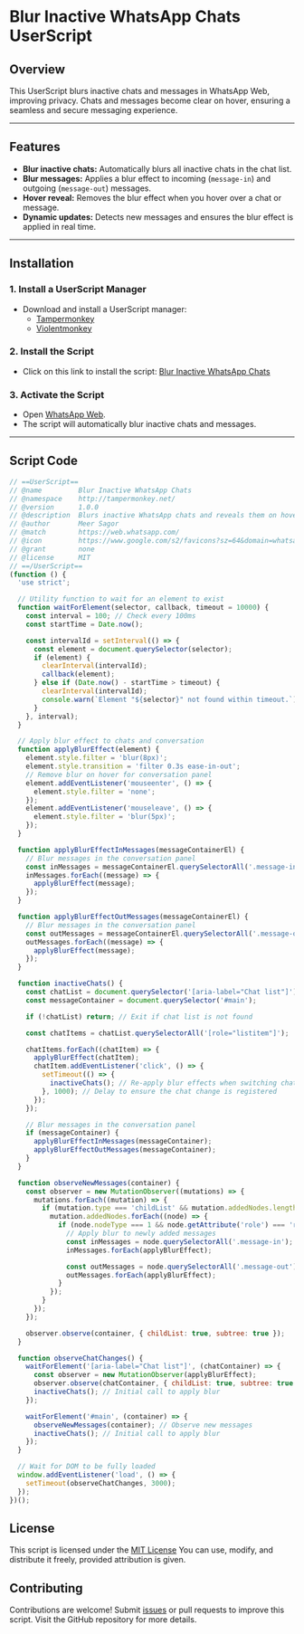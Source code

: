 # **Blur Inactive WhatsApp Chats UserScript**

## **Overview**
This UserScript blurs inactive chats and messages in WhatsApp Web, improving privacy. Chats and messages become clear on hover, ensuring a seamless and secure messaging experience.

---

## **Features**
- **Blur inactive chats:** Automatically blurs all inactive chats in the chat list.
- **Blur messages:** Applies a blur effect to incoming (`message-in`) and outgoing (`message-out`) messages.
- **Hover reveal:** Removes the blur effect when you hover over a chat or message.
- **Dynamic updates:** Detects new messages and ensures the blur effect is applied in real time.

---

## **Installation**

### **1. Install a UserScript Manager**
- Download and install a UserScript manager:
  - [Tampermonkey](https://www.tampermonkey.net/)
  - [Violentmonkey](https://violentmonkey.github.io/)

### **2. Install the Script**
- Click on this link to install the script: [Blur Inactive WhatsApp Chats](https://raw.githubusercontent.com/meer-sagor/whatsApp-chat-blur-script/refs/heads/master/whatsapp-chat-blur.js)

### **3. Activate the Script**
- Open [WhatsApp Web](https://web.whatsapp.com/).
- The script will automatically blur inactive chats and messages.

---

## **Script Code**
```javascript
// ==UserScript==
// @name         Blur Inactive WhatsApp Chats
// @namespace    http://tampermonkey.net/
// @version      1.0.0
// @description  Blurs inactive WhatsApp chats and reveals them on hover
// @author       Meer Sagor
// @match        https://web.whatsapp.com/
// @icon         https://www.google.com/s2/favicons?sz=64&domain=whatsapp.com
// @grant        none
// @license      MIT
// ==/UserScript==
(function () {
  'use strict';

  // Utility function to wait for an element to exist
  function waitForElement(selector, callback, timeout = 10000) {
    const interval = 100; // Check every 100ms
    const startTime = Date.now();

    const intervalId = setInterval(() => {
      const element = document.querySelector(selector);
      if (element) {
        clearInterval(intervalId);
        callback(element);
      } else if (Date.now() - startTime > timeout) {
        clearInterval(intervalId);
        console.warn(`Element "${selector}" not found within timeout.`);
      }
    }, interval);
  }

  // Apply blur effect to chats and conversation
  function applyBlurEffect(element) {
    element.style.filter = 'blur(8px)';
    element.style.transition = 'filter 0.3s ease-in-out';
    // Remove blur on hover for conversation panel
    element.addEventListener('mouseenter', () => {
      element.style.filter = 'none';
    });
    element.addEventListener('mouseleave', () => {
      element.style.filter = 'blur(5px)';
    });
  }

  function applyBlurEffectInMessages(messageContainerEl) {
    // Blur messages in the conversation panel
    const inMessages = messageContainerEl.querySelectorAll('.message-in');
    inMessages.forEach((message) => {
      applyBlurEffect(message);
    });
  }

  function applyBlurEffectOutMessages(messageContainerEl) {
    // Blur messages in the conversation panel
    const outMessages = messageContainerEl.querySelectorAll('.message-out');
    outMessages.forEach((message) => {
      applyBlurEffect(message);
    });
  }

  function inactiveChats() {
    const chatList = document.querySelector('[aria-label="Chat list"]');
    const messageContainer = document.querySelector('#main');

    if (!chatList) return; // Exit if chat list is not found

    const chatItems = chatList.querySelectorAll('[role="listitem"]');

    chatItems.forEach((chatItem) => {
      applyBlurEffect(chatItem);
      chatItem.addEventListener('click', () => {
        setTimeout(() => {
          inactiveChats(); // Re-apply blur effects when switching chats
        }, 1000); // Delay to ensure the chat change is registered
      });
    });

    // Blur messages in the conversation panel
    if (messageContainer) {
      applyBlurEffectInMessages(messageContainer);
      applyBlurEffectOutMessages(messageContainer);
    }
  }

  function observeNewMessages(container) {
    const observer = new MutationObserver((mutations) => {
      mutations.forEach((mutation) => {
        if (mutation.type === 'childList' && mutation.addedNodes.length > 0) {
          mutation.addedNodes.forEach((node) => {
            if (node.nodeType === 1 && node.getAttribute('role') === 'row') {
              // Apply blur to newly added messages
              const inMessages = node.querySelectorAll('.message-in');
              inMessages.forEach(applyBlurEffect);

              const outMessages = node.querySelectorAll('.message-out');
              outMessages.forEach(applyBlurEffect);
            }
          });
        }
      });
    });

    observer.observe(container, { childList: true, subtree: true });
  }

  function observeChatChanges() {
    waitForElement('[aria-label="Chat list"]', (chatContainer) => {
      const observer = new MutationObserver(applyBlurEffect);
      observer.observe(chatContainer, { childList: true, subtree: true });
      inactiveChats(); // Initial call to apply blur
    });

    waitForElement('#main', (container) => {
      observeNewMessages(container); // Observe new messages
      inactiveChats(); // Initial call to apply blur
    });
  }

  // Wait for DOM to be fully loaded
  window.addEventListener('load', () => {
    setTimeout(observeChatChanges, 3000);
  });
})();
```

## License
This script is licensed under the [MIT License](https://github.com/meer-sagor/whatsApp-chat-blur-script?tab=MIT-1-ov-file) You can use, modify, and distribute it freely, provided attribution is given.

## Contributing
Contributions are welcome! Submit [issues](https://github.com/meer-sagor/whatsApp-chat-blur-script/issues) or pull requests to improve this script. Visit the GitHub repository for more details.